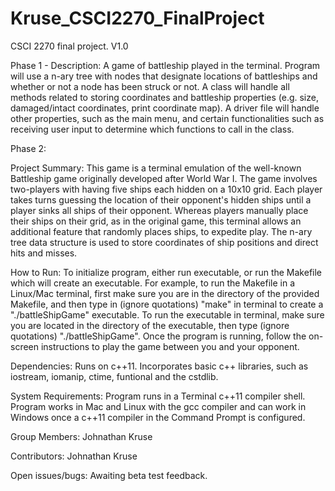 # Kruse_CSCI2270_FinalProject
CSCI 2270 final project. V1.0

Phase 1 - Description:
A game of battleship played in the terminal. Program will use a n-ary tree with nodes that designate locations of battleships and whether or not a node has been struck or not. A class will handle all methods related to storing coordinates and battleship properties (e.g. size, damaged/intact coordinates, print coordinate map). A driver file will handle other properties, such as the main menu, and certain functionalities such as receiving user input to determine which functions to call in the class.

Phase 2:

Project Summary:
This game is a terminal emulation of the well-known Battleship game originally developed after World War I. The game involves two-players with having five ships each hidden on a 10x10 grid. Each player takes turns guessing the location of their opponent's hidden ships until a player sinks all ships of their opponent. Whereas players manually place their ships on their grid, as in the original game, this terminal allows an additional feature that randomly places ships, to expedite play. The n-ary tree data structure is used to store coordinates of ship positions and direct hits and misses.

How to Run:
To initialize program, either run executable, or run the Makefile which will create an executable. For example, to run the Makefile in a Linux/Mac terminal, first make sure you are in the directory of the provided Makefile, and then type in (ignore quotations) "make" in terminal to create a "./battleShipGame" executable. To run the executable in terminal, make sure you are located in the directory of the executable, then type (ignore quotations) "./battleShipGame". Once the program is running, follow the on-screen instructions to play the game between you and your opponent.

Dependencies:
Runs on c++11. Incorporates basic c++ libraries, such as iostream, iomanip, ctime, funtional and the cstdlib.

System Requirements:
Program runs in a Terminal c++11 compiler shell. Program works in Mac and Linux with the gcc compiler and can work in Windows once a c++11 compiler in the Command Prompt is configured.

Group Members:
Johnathan Kruse

Contributors:
Johnathan Kruse

Open issues/bugs:
Awaiting beta test feedback.

